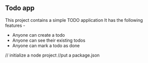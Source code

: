 ## Todo app

This project contains a simple TODO application It has the following features -

- Anyone can create a todo
- Anyone can see their existing todos
- Anyone can mark a todo as done

// initialize a node project
//put a package.json